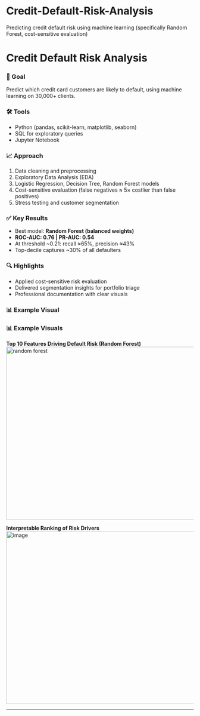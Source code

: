 # Credit-Default-Risk-Analysis
Predicting credit default risk using machine learning (specifically Random Forest, cost-sensitive evaluation)
# Credit Default Risk Analysis

### 🎯 Goal
Predict which credit card customers are likely to default, using machine learning on 30,000+ clients.  

### 🛠 Tools
- Python (pandas, scikit-learn, matplotlib, seaborn)  
- SQL for exploratory queries  
- Jupyter Notebook  

### 📈 Approach
1. Data cleaning and preprocessing  
2. Exploratory Data Analysis (EDA)  
3. Logistic Regression, Decision Tree, Random Forest models  
4. Cost-sensitive evaluation (false negatives ≈ 5× costlier than false positives)  
5. Stress testing and customer segmentation  

### ✅ Key Results
- Best model: **Random Forest (balanced weights)**  
- **ROC-AUC: 0.76 | PR-AUC: 0.54**  
- At threshold ~0.21: recall ≈65%, precision ≈43%  
- Top-decile captures ~30% of all defaulters  

### 🔍 Highlights
- Applied cost-sensitive risk evaluation  
- Delivered segmentation insights for portfolio triage  
- Professional documentation with clear visuals  

### 📊 Example Visual
### 📊 Example Visuals

**Top 10 Features Driving Default Risk (Random Forest)**  
<img width="614" height="463" alt="random forest" src="https://github.com/user-attachments/assets/f001b6da-a412-4540-acf9-f66c44461bfe" />

**Interpretable Ranking of Risk Drivers**  
<img width="616" height="463" alt="image" src="https://github.com/user-attachments/assets/0386c4db-1ca2-4cae-9d62-b18e343739dc" />




---
